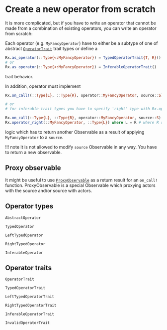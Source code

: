 # Create a new operator from scratch

It is more complicated, but if you have to write an operator that cannot be made from a combination of existing operators, you can write an operator from scratch:

Each operator (e.g. `MyFancyOperator`) have to either be a subtype of one of abstract [`OperatorTrait`](@ref) trait types or define a

```julia
Rx.as_operator(::Type{<:MyFancyOperator}) = TypedOperatorTrait{T, R}()
# or
Rx.as_operator(::Type{<:MyFancyOperator}) = InferableOperatorTrait()
```

trait behavior.

In addition, operator must implement
```julia
Rx.on_call!(::Type{L}, ::Type{R}, operator::MyFancyOperator, source::S) where { S <: Subscribable{L} } where L

# or
# for inferable trait types you have to specify 'right' type with Rx.operator_right which should specify a type of data of produced Observable

Rx.on_call(::Type{L}, ::Type{R}, operator::MyFancyOperator, source::S) where { S <: Subscribable{L} } where L
Rx.operator_right(::MyFancyOperator, ::Type{L}) where L = R # where R should be an actual type, Int or even L itself e.g.

```

logic which has to return another Observable as a result of applying `MyFancyOperator` to a `source`.

!!! note
    It is not allowed to modify `source` Observable in any way. You have to return a new observable.

## Proxy observable

It might be useful to use [`ProxyObservable`](@ref) as a return result for an `on_call!` function.
ProxyObservable is a special Observable which proxying actors with the source and/or source with actors.

## Operator types

```@docs
AbstractOperator
```

```@docs
TypedOperator
```

```@docs
LeftTypedOperator
```

```@docs
RightTypedOperator
```

```@docs
InferableOperator
```

## Operator traits

```@docs
OperatorTrait
```

```@docs
TypedOperatorTrait
```

```@docs
LeftTypedOperatorTrait
```

```@docs
RightTypedOperatorTrait
```

```@docs
InferableOperatorTrait
```

```@docs
InvalidOperatorTrait
```
